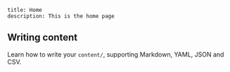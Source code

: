 ```
title: Home
description: This is the home page
```
## Writing content

Learn how to write your `content/`, supporting Markdown, YAML, JSON and CSV.